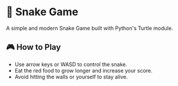 # 🐍 Snake Game

A simple and modern Snake Game built with Python's Turtle module.

## 🎮 How to Play
- Use arrow keys or WASD to control the snake.
- Eat the red food to grow longer and increase your score.
- Avoid hitting the walls or yourself to stay alive.
